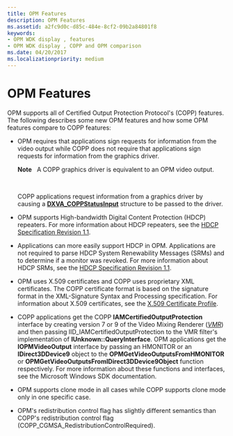 ```yaml
---
title: OPM Features
description: OPM Features
ms.assetid: a2fc9d0c-d85c-484e-8cf2-09b2a84801f8
keywords:
- OPM WDK display , features
- OPM WDK display , COPP and OPM comparison
ms.date: 04/20/2017
ms.localizationpriority: medium
---
```


# OPM Features


OPM supports all of Certified Output Protection Protocol's (COPP) features. The following describes some new OPM features and how some OPM features compare to COPP features:

-   OPM requires that applications sign requests for information from the video output while COPP does not require that applications sign requests for information from the graphics driver.

    **Note**   A COPP graphics driver is equivalent to an OPM video output.

     

    COPP applications request information from a graphics driver by causing a [**DXVA\_COPPStatusInput**](https://msdn.microsoft.com/library/windows/hardware/ff563899) structure to be passed to the driver.

-   OPM supports High-bandwidth Digital Content Protection (HDCP) repeaters. For more information about HDCP repeaters, see the [HDCP Specification Revision 1.1](http://go.microsoft.com/fwlink/p/?linkid=38728).

-   Applications can more easily support HDCP in OPM. Applications are not required to parse HDCP System Renewability Messages (SRMs) and to determine if a monitor was revoked. For more information about HDCP SRMs, see the [HDCP Specification Revision 1.1](http://go.microsoft.com/fwlink/p/?linkid=38728).

-   OPM uses X.509 certificates and COPP uses proprietary XML certificates. The COPP certificate format is based on the signature format in the XML-Signature Syntax and Processing specification. For information about X.509 certificates, see the [X.509 Certificate Profile](http://go.microsoft.com/fwlink/p/?linkid=70416).

-   COPP applications get the COPP **IAMCertifiedOutputProtection** interface by creating version 7 or 9 of the Video Mixing Renderer ([*VMR*](https://msdn.microsoft.com/library/windows/hardware/ff556344#wdkgloss-video-mixer-renderer--vmr-)) and then passing IID\_IAMCertifiedOutputProtection to the VMR filter's implementation of **IUnknown::QueryInterface**. OPM applications get the **IOPMVideoOutput** interface by passing an HMONITOR or an **IDirect3DDevice9** object to the **OPMGetVideoOutputsFromHMONITOR** or **OPMGetVideoOutputsFromIDirect3DDevice9Object** function respectively. For more information about these functions and interfaces, see the Microsoft Windows SDK documentation.

-   OPM supports clone mode in all cases while COPP supports clone mode only in one specific case.

-   OPM's redistribution control flag has slightly different semantics than COPP's redistribution control flag (COPP\_CGMSA\_RedistributionControlRequired).

 

 





